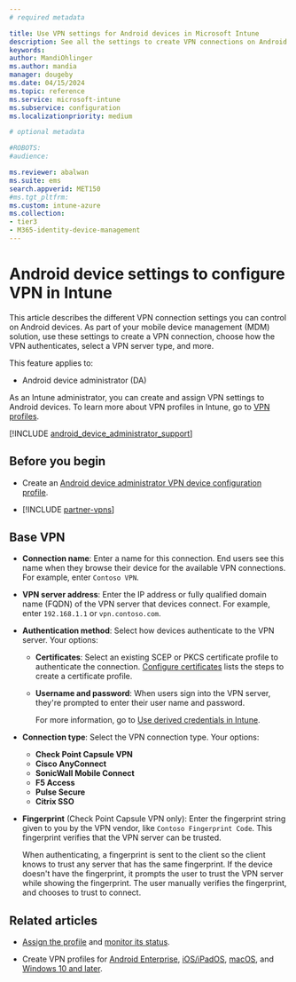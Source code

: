 ```yaml
---
# required metadata

title: Use VPN settings for Android devices in Microsoft Intune
description: See all the settings to create VPN connections on Android devices in Microsoft Intune. Enter the connection name, IP address, or FQDN of the VPN server. Choose how users authenticate, and choose Citrix, SonicWall, Check Point Capsule, and Pulse Secure connection types.
keywords:
author: MandiOhlinger
ms.author: mandia
manager: dougeby
ms.date: 04/15/2024
ms.topic: reference
ms.service: microsoft-intune
ms.subservice: configuration
ms.localizationpriority: medium

# optional metadata

#ROBOTS:
#audience:

ms.reviewer: abalwan
ms.suite: ems
search.appverid: MET150
#ms.tgt_pltfrm:
ms.custom: intune-azure
ms.collection:
- tier3
- M365-identity-device-management
---
```


# Android device settings to configure VPN in Intune

This article describes the different VPN connection settings you can control on Android devices. As part of your mobile device management (MDM) solution, use these settings to create a VPN connection, choose how the VPN authenticates, select a VPN server type, and more.

This feature applies to:

- Android device administrator (DA)

As an Intune administrator, you can create and assign VPN settings to Android devices. To learn more about VPN profiles in Intune, go to [VPN profiles](vpn-settings-configure.md).

[!INCLUDE [android_device_administrator_support](../includes/android-device-administrator-support.md)]

## Before you begin

- Create an [Android device administrator VPN device configuration profile](vpn-settings-configure.md).

- [!INCLUDE [partner-vpns](../includes/partner-vpns.md)]

## Base VPN

- **Connection name**: Enter a name for this connection. End users see this name when they browse their device for the available VPN connections. For example, enter `Contoso VPN`.
- **VPN server address**: Enter the IP address or fully qualified domain name (FQDN) of the VPN server that devices connect. For example, enter `192.168.1.1` or `vpn.contoso.com`.
- **Authentication method**: Select how devices authenticate to the VPN server. Your options:

  - **Certificates**: Select an existing SCEP or PKCS certificate profile to authenticate the connection. [Configure certificates](../protect/certificates-configure.md) lists the steps to create a certificate profile.
  - **Username and password**: When users sign into the VPN server, they're prompted to enter their user name and password.

    For more information, go to [Use derived credentials in Intune](../protect/derived-credentials.md).

- **Connection type**: Select the VPN connection type. Your options:

  - **Check Point Capsule VPN**
  - **Cisco AnyConnect**
  - **SonicWall Mobile Connect**
  - **F5 Access**
  - **Pulse Secure**
  - **Citrix SSO**

- **Fingerprint** (Check Point Capsule VPN only): Enter the fingerprint string given to you by the VPN vendor, like `Contoso Fingerprint Code`. This fingerprint verifies that the VPN server can be trusted.

  When authenticating, a fingerprint is sent to the client so the client knows to trust any server that has the same fingerprint. If the device doesn't have the fingerprint, it prompts the user to trust the VPN server while showing the fingerprint. The user manually verifies the fingerprint, and chooses to trust to connect.

## Related articles

- [Assign the profile](device-profile-assign.md) and [monitor its status](device-profile-monitor.md).

- Create VPN profiles for [Android Enterprise](vpn-settings-android-enterprise.md), [iOS/iPadOS](vpn-settings-ios.md), [macOS](vpn-settings-macos.md), and [Windows 10 and later](vpn-settings-windows-10.md).
